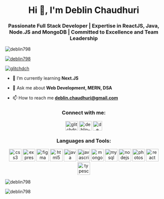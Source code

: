 <h1 align="center">Hi 👋, I'm Deblin Chaudhuri</h1>
<h3 align="center">Passionate Full Stack Developer | Expertise in ReactJS, Java, Node.JS and MongoDB | Committed to Excellence and Team Leadership</h3>

<p align="left"> <img src="https://komarev.com/ghpvc/?username=deblin798&label=Profile%20views&color=0e75b6&style=flat" alt="deblin798" /> </p>

<p align="left"> <a href="https://github-profile-trophy.vercel.app/?username=ryo-ma&theme=darkhub"><img src="https://github-profile-trophy.vercel.app/?username=deblin798" alt="deblin798" /></a> </p>

<p align="left"> <a href="https://twitter.com/glitchdch" target="blank"><img src="https://img.shields.io/twitter/follow/glitchdch?logo=twitter&style=for-the-badge" alt="glitchdch" /></a> </p>

- 🌱 I’m currently learning **Next.JS**

- 💬 Ask me about **Web Development, MERN, DSA**

- 📫 How to reach me **deblin.chaudhuri@gmail.com**

<h3 align="center">Connect with me:</h3>
<p align="center">
<a href="https://twitter.com/glitchdch" target="blank" style="text-decoration: none;">
    <img align="center" src="https://www.vectorlogo.zone/logos/twitter/twitter-icon.svg" alt="glitchdch" height="30" width="40" />
</a>
<a href="https://linkedin.com/in/deblin-chaudhuri" target="blank" style="text-decoration: none;">
    <img align="center" src="https://www.vectorlogo.zone/logos/linkedin/linkedin-icon.svg" alt="deblin-chaudhuri" height="30" width="40" />
</a>
<a href="https://instagram.com/d_e_b_l_i_n" target="blank" style="text-decoration: none;">
    <img align="center" src="https://www.vectorlogo.zone/logos/instagram/instagram-icon.svg" alt="d_e_b_l_i_n" height="30" width="30" />
</a>
</p>

<h3 align="center">Languages and Tools:</h3>
<p align="center"> 
    <a href="https://www.w3schools.com/css/" target="_blank" rel="noreferrer" style="text-decoration: none;">    
        <img src="https://www.vectorlogo.zone/logos/w3_css/w3_css-official.svg" alt="css3" width="40" height="40"/> 
    </a> 
    <a href="https://expressjs.com" target="_blank" rel="noreferrer" style="text-decoration: none;"> 
        <img src="https://www.vectorlogo.zone/logos/expressjs/expressjs-icon.svg" alt="express" width="40" height="40"/> 
    </a> 
    <a href="https://www.figma.com/" target="_blank" rel="noreferrer" style="text-decoration: none;"> 
        <img src="https://www.vectorlogo.zone/logos/figma/figma-icon.svg" alt="figma" width="40" height="40"/> 
    </a> 
    <a href="https://www.w3.org/html/" target="_blank" rel="noreferrer" style="text-decoration: none;"> 
        <img src="https://www.vectorlogo.zone/logos/w3_html5/w3_html5-icon.svg" alt="html5" width="40" height="40"/> 
    </a> 
    <a href="https://www.java.com" target="_blank" rel="noreferrer" style="text-decoration: none;"> 
        <img src="https://www.vectorlogo.zone/logos/java/java-icon.svg" alt="java" width="40" height="40"/> 
    </a> 
    <a href="https://developer.mozilla.org/en-US/docs/Web/JavaScript" target="_blank" rel="noreferrer" style="text-decoration: none;"> 
        <img src="https://www.vectorlogo.zone/logos/javascript/javascript-icon.svg" alt="javascript" width="40" height="40"/> 
    </a> 
    <a href="https://www.mongodb.com/" target="_blank" rel="noreferrer" style="text-decoration: none;">  
        <img src="https://www.vectorlogo.zone/logos/mongodb/mongodb-icon.svg" alt="mongodb" width="40" height="40"/> 
    </a> 
    <a href="https://www.mysql.com/" target="_blank" rel="noreferrer" style="text-decoration: none;"> 
        <img src="https://www.vectorlogo.zone/logos/mysql/mysql-icon.svg" alt="mysql" width="40" height="40"/> 
    </a> 
    <a href="https://nodejs.org" target="_blank" rel="noreferrer" style="text-decoration: none;"> 
        <img src="https://www.vectorlogo.zone/logos/nodejs/nodejs-icon.svg" alt="nodejs" width="40" height="40"/> 
    </a> 
    <a href="https://www.photoshop.com/en" target="_blank" rel="noreferrer" style="text-decoration: none;"> 
        <img src="https://logowik.com/content/uploads/images/adobe-photoshop-cc3131.jpg" alt="photoshop" width="40" height="40"/> 
    </a>
    <a href="https://reactjs.org/" target="_blank" rel="noreferrer" style="text-decoration: none;"> 
        <img src="https://www.vectorlogo.zone/logos/reactjs/reactjs-icon.svg" alt="react" width="40" height="40"/> 
    </a> 
    <a href="https://www.typescriptlang.org/" target="_blank" rel="noreferrer" style="text-decoration: none;"> 
        <img src="https://www.vectorlogo.zone/logos/typescriptlang/typescriptlang-icon.svg" alt="typescript" width="40" height="40"/> 
    </a> </p>

<p><img align="center" src="https://github-readme-stats.vercel.app/api/top-langs?username=deblin798&show_icons=true&locale=en&layout=compact&theme=transparent" alt="deblin798" /></p>

<p><img align="center" src="https://github-readme-streak-stats.herokuapp.com/?user=deblin798&theme=transparent" alt="deblin798" /></p>
